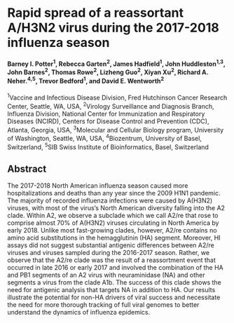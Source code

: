 # Rapid spread of a reassortant A/H3N2 virus during the 2017-2018 influenza season

#### Barney I. Potter<sup>1</sup>, Rebecca Garten<sup>2</sup>, James Hadfield<sup>1</sup>, John Huddleston<sup>1,3</sup>, John Barnes<sup>2</sup>, Thomas Rowe<sup>2</sup>, Lizheng Guo<sup>2</sup>, Xiyan Xu<sup>2</sup>, Richard A. Neher.<sup>4,5</sup>, Trevor Bedford<sup>1</sup>, and David E. Wentworth<sup>2</sup>

<sup>1</sup>Vaccine and Infectious Disease Division, Fred Hutchinson Cancer Research Center, Seattle, WA, USA, <sup>2</sup>Virology Surveillance and Diagnosis Branch, Influenza Division, National Center for Immunization and Respiratory Diseases (NCIRD), Centers for Disease Control and Prevention (CDC), Atlanta, Georgia, USA, <sup>3</sup>Molecular and Cellular Biology program, University of Washington, Seattle, WA, USA, <sup>4</sup>Biozentrum, University of Basel, Switzerland, <sup>5</sup>SIB Swiss Institute of Bioinformatics, Basel, Switzerland

## Abstract
The 2017-2018 North American influenza season caused more hospitalizations and deaths than any year since the 2009 H1N1 pandemic.
The majority of recorded influenza infections were caused by A(H3N2) viruses, with most of the virus’s North American diversity falling into the A2 clade.
Within A2, we observe a subclade which we call A2/re that rose to comprise almost 70\% of A(H3N2) viruses circulating in North America by early 2018.
Unlike most fast-growing clades, however, A2/re contains no amino acid substitutions in the hemagglutinin (HA) segment.
Moreover, HI assays did not suggest substantial antigenic differences between A2/re viruses and viruses sampled during the 2016-2017 season.
Rather, we observe that the A2/re clade was the result of a reassortment event that occurred in late 2016 or early 2017 and involved the combination of the HA and PB1 segments of an A2 virus with neuraminidase (NA) and other segments a virus from the clade A1b.
The success of this clade shows the need for antigenic analysis that targets NA in addition to HA.
Our results illustrate the potential for non-HA drivers of viral success and necessitate the need for more thorough tracking of full viral genomes to better understand the dynamics of influenza epidemics.
